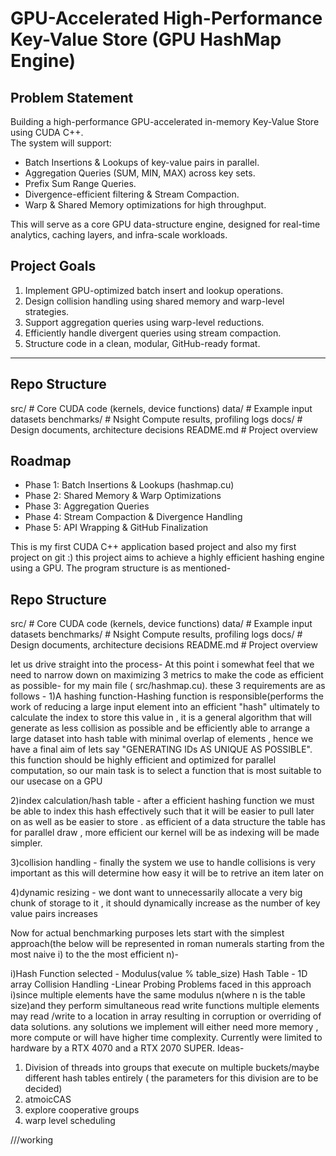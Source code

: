 # GPU-Accelerated High-Performance Key-Value Store (GPU HashMap Engine)

## Problem Statement
Building a high-performance GPU-accelerated in-memory Key-Value Store using CUDA C++.  
The system will support:
- Batch Insertions & Lookups of key-value pairs in parallel.
- Aggregation Queries (SUM, MIN, MAX) across key sets.
- Prefix Sum Range Queries.
- Divergence-efficient filtering & Stream Compaction.
- Warp & Shared Memory optimizations for high throughput.

This will serve as a core GPU data-structure engine, designed for real-time analytics, caching layers, and infra-scale workloads.

## Project Goals
1. Implement GPU-optimized batch insert and lookup operations.
2. Design collision handling using shared memory and warp-level strategies.
3. Support aggregation queries using warp-level reductions.
4. Efficiently handle divergent queries using stream compaction.
5. Structure code in a clean, modular, GitHub-ready format.

---

## Repo Structure
src/ # Core CUDA code (kernels, device functions)
data/ # Example input datasets
benchmarks/ # Nsight Compute results, profiling logs
docs/ # Design documents, architecture decisions
README.md # Project overview


## Roadmap
- Phase 1: Batch Insertions & Lookups (hashmap.cu)
- Phase 2: Shared Memory & Warp Optimizations
- Phase 3: Aggregation Queries
- Phase 4: Stream Compaction & Divergence Handling
- Phase 5: API Wrapping & GitHub Finalization



This is my first CUDA C++ application based project and also my first project on git :) this project aims to achieve a highly efficient hashing engine using a GPU. The program structure is as mentioned-
## Repo Structure
src/           # Core CUDA code (kernels, device functions)
data/          # Example input datasets
benchmarks/    # Nsight Compute results, profiling logs
docs/          # Design documents, architecture decisions
README.md      # Project overview

let us drive straight into the process-
At this point i somewhat feel that we need to narrow down on maximizing 3 metrics to make the code as efficient as possible- 
for my main file ( src/hashmap.cu). these 3 requirements are as follows - 
1)A hashing function-Hashing function is responsible(performs the work of reducing a large input element into an efficient "hash" ultimately to calculate the index to store this value in , it is a general algorithm that will generate as less collision as possible and be efficiently able to arrange a large dataset into hash table with minimal overlap of elements , hence we have a final aim of lets say "GENERATING IDs AS UNIQUE AS POSSIBLE". this function should be highly efficient and optimized for parallel computation, so our main task is to select a function that is most suitable to our usecase on a GPU

2)index calculation/hash table - after a efficient hashing function we must be able to index this hash effectively such that it will be easier to pull later on as well as be easier to store . as efficient of a data structure the table has for parallel draw , more efficient our kernel will be as indexing will be made simpler.

3)collision handling - finally the system we use to handle collisions is very important as this will determine how easy it will be to retrive an item later on 

4)dynamic resizing - we dont want to unnecessarily allocate a very big chunk of storage to it , it should dynamically increase as the number of key value pairs increases


Now for actual benchmarking purposes lets start with the simplest approach(the below will be represented in roman numerals starting from the most naive i) to the the most efficient n)-

i)Hash Function selected - Modulus(value % table_size)
  Hash Table - 1D array
  Collision Handling -Linear Probing
 Problems faced in this approach 
 i)since multiple elements have the same modulus n(where n is the table size)and they perform simultaneous read write functions multiple elements may read /write to a location in array resulting in corruption or overriding of data 
   solutions. any solutions we implement will either need more memory , more compute or will have higher time complexity. Currently were limited to hardware by a RTX 4070 and a RTX 2070 SUPER.
   Ideas- 
   1) Division of threads into groups that execute on multiple buckets/maybe different hash tables entirely ( the parameters for this division are to be decided)
   2) atmoicCAS
   3) explore cooperative groups 
   4) warp level scheduling


   ///working